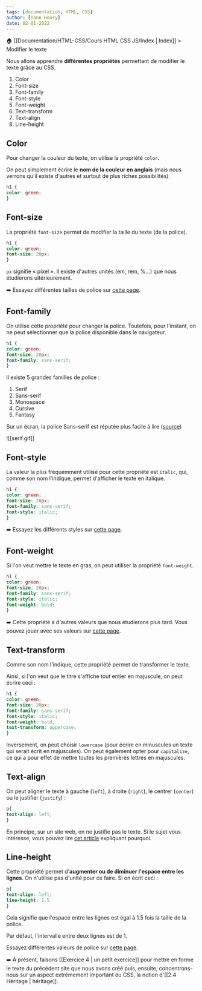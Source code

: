 ```yaml
---
tags: [documentation, HTML, CSS]
author: [Yann Houry]
date: 02-01-2022
---
```


🏠 [[Documentation/HTML-CSS/Cours HTML CSS JS/Index | Index]] > Modifier le texte

Nous allons apprendre **différentes propriétés** permettant de modifier le texte grâce au CSS.

1. Color
2. Font-size
3. Font-family
4. Font-style
5. Font-weight
6. Text-transform
7. Text-align
8. Line-height

## Color
Pour changer la couleur du texte, on utilise la propriété `color`.

On peut simplement écrire le **nom de la couleur en anglais** (mais nous verrons qu'il existe d'autres et surtout de plus riches possibilités).

```CSS
h1 {
color: green;
}
```

## Font-size
La propriété `font-size` permet de modifier la taille du texte (de la police).

```CSS
h1 {
color: green;
font-size: 20px;
}
```

`px` signifie « pixel ». Il existe d'autres unités (em, rem, %...) que nous étudierons ultérieurement.

➡️ Essayez différentes tailles de police sur [cette page](https://www.w3schools.com/cssref/playit.asp?filename=playcss_font-size&preval=medium).

## Font-family
On utilise cette propriété pour changer la police. Toutefois, pour l'instant, on ne peut sélectionner que la police disponible dans le navigateur.

```CSS
h1 {
color: green;
font-size: 20px;
font-family: sans-serif;
}
```

Il existe 5 grandes familles de police :

1. Serif
2. Sans-serif
3. Monospace
4. Cursive
5. Fantasy

Sur un écran, la police Sans-serif est réputée plus facile à lire ([source](https://www.w3schools.com/css/css_font.asp))

![[serif.gif]]

## Font-style
La valeur la plus fréquemment utilisé pour cette propriété est `italic`, qui, comme son nom l'indique, permet d'afficher le texte en italique.

```CSS
h1 {
color: green;
font-size: 20px;
font-family: sans-serif;
font-style: italic;
}
```

➡️ Essayez les différents styles sur [cette page](https://www.w3schools.com/cssref/playit.asp?filename=playcss_font-style).

## Font-weight
Si l'on veut mettre le texte en gras, on peut utiliser la propriété `font-weight`.

```CSS
h1 {
color: green;
font-size: 20px;
font-family: sans-serif;
font-style: italic;
font-weight: bold;
}
```

➡️ Cette propriété a d'autres valeurs que nous étudierons plus tard. Vous pouvez jouer avec ses valeurs sur [cette page](https://www.w3schools.com/cssref/playit.asp?filename=playcss_font-weight&preval=bolder).

## Text-transform
Comme son nom l'indique, cette propriété permet de transformer le texte.

Ainsi, si l'on veut que le titre s'affiche tout entier en majuscule, on peut écrire ceci :

```CSS
h1 {
color: green;
font-size: 20px;
font-family: sans-serif;
font-style: italic;
font-weight: bold;
text-transform: uppercase;
}
```

Inversement, on peut choisir `lowercase` (pour écrire en minuscules un texte qui serait écrit en majuscules). On peut également opter pour `capitalize`, ce qui a pour effet de mettre toutes les premières lettres en majuscules.

## Text-align
On peut aligner le texte à gauche (`left`), à droite (`right`), le centrer (`center`) ou le justifier (`justify`) :

```CSS
p{
text-align: left;
}
```

En principe, sur un site web, on ne justifie pas le texte. Si le sujet vous intéresse, vous pouvez lire [cet article](https://designforhackers.com/blog/justify-text-html-css/) expliquant pourquoi.

## Line-height
Cette propriété permet d'**augmenter ou de diminuer l'espace entre les lignes**. On n'utilise pas d'unité pour ce faire. Si on écrit ceci :

```CSS
p{
text-align: left;
line-height: 1.5
}
```

Cela signifie que l'espace entre les lignes est égal à 1.5 fois la taille de la police.

Par défaut, l'intervalle entre deux lignes est de 1.

Essayez différentes valeurs de police sur [cette page](https://www.w3schools.com/cssref/playit.asp?filename=playcss_line-height).

➡️ À présent, faisons [[Exercice 4 | un petit exercice]] pour mettre en forme le texte du précédent site que nous avons créé puis, ensuite, concentrons-nous sur un aspect extrêmement important du CSS, la notion d'[[2.4 Héritage | héritage]].